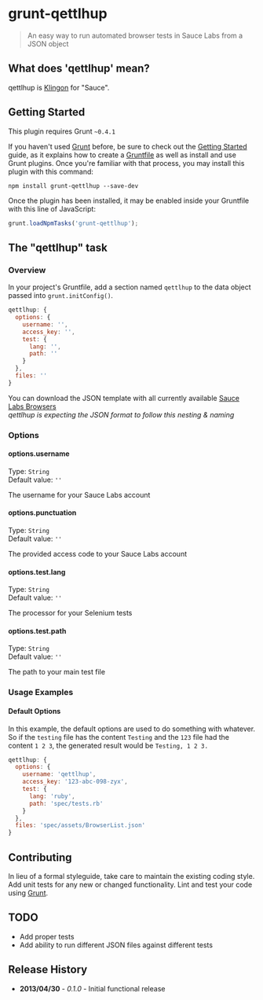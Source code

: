 # grunt-qettlhup

> An easy way to run automated browser tests in Sauce Labs from a JSON object

## What does 'qettlhup' mean?

qettlhup is [Klingon](http://klingonska.org/dict/?q=sauce) for "Sauce".

## Getting Started
This plugin requires Grunt `~0.4.1`

If you haven't used [Grunt](http://gruntjs.com/) before, be sure to check out the [Getting Started](http://gruntjs.com/getting-started) guide, as it explains how to create a [Gruntfile](http://gruntjs.com/sample-gruntfile) as well as install and use Grunt plugins. Once you're familiar with that process, you may install this plugin with this command:

```shell
npm install grunt-qettlhup --save-dev
```

Once the plugin has been installed, it may be enabled inside your Gruntfile with this line of JavaScript:

```js
grunt.loadNpmTasks('grunt-qettlhup');
```

## The "qettlhup" task

### Overview
In your project's Gruntfile, add a section named `qettlhup` to the data object passed into `grunt.initConfig()`.

```js
qettlhup: {
  options: {
    username: '',
    access_key: '',
    test: {
      lang: '',
      path: ''
    }
  },
  files: ''
}
```

You can download the JSON template with all currently available [Sauce Labs Browsers](https://github.com/idpro/SauceLabsBrowserList)  
_qettlhup is expecting the JSON format to follow this nesting & naming_

### Options

#### options.username
Type: `String`  
Default value: `''`

The username for your Sauce Labs account

#### options.punctuation
Type: `String`  
Default value: `''`

The provided access code to your Sauce Labs account

#### options.test.lang
Type: `String`  
Default value: `''`

The processor for your Selenium tests

#### options.test.path
Type: `String`  
Default value: `''`

The path to your main test file

### Usage Examples

#### Default Options
In this example, the default options are used to do something with whatever. So if the `testing` file has the content `Testing` and the `123` file had the content `1 2 3`, the generated result would be `Testing, 1 2 3.`

```js
qettlhup: {
  options: {
    username: 'qettlhup',
    access_key: '123-abc-098-zyx',
    test: {
      lang: 'ruby',
      path: 'spec/tests.rb'
    }
  },
  files: 'spec/assets/BrowserList.json'
}
```

## Contributing
In lieu of a formal styleguide, take care to maintain the existing coding style. Add unit tests for any new or changed functionality. Lint and test your code using [Grunt](http://gruntjs.com/).

## TODO
 * Add proper tests
 * Add ability to run different JSON files against different tests

## Release History
 * __2013/04/30__ - _0.1.0_ - Initial functional release 
